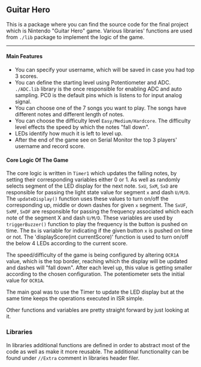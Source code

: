 ## Guitar Hero

This is a package where you can find the source code for the final project which is Nintendo "Guitar Hero" game.
Various libraries' functions are used from `./lib` package to implement the logic of the game. 

-----
#### Main Features
 
- You can specify your username, which will be saved in case you had top 3 scores.
- You can define the starting level using Potentiometer and ADC. `./ADC.lib` library is the once responsible for enabling ADC and auto sampling. PC0 is the default pins which is listens to  for input analog signal.
- You can choose one of the 7 songs you want to play. The songs have different notes and different length of notes. 
- You can choose the difficulty level `Easy/Medium/Hardcore`. The difficulty level effects the speed by which the notes "fall down".
- LEDs identify how much it is left to level up.
- After the end of the game see on Serial Monitor the top 3 players' username and record score.

#### Core Logic Of The Game
The core logic is written in `Timer1` which updates the falling notes, by setting their corresponding variables either 0 or 1. As well as randomly selects 
segment of the LED display for the next note. `SxU`, `SxM`, `SxD` are responsible for passing the light state value for segment `x` and dash `U/M/D`. 
The `updateDisplay()` function uses these values to turn on/off the corresponding up, middle or down dashes for given `x` segment.
The `SxUF`, `SxMF`, `SxDF` are responsible for passing the frequency associated which each note of the segment X and dash `U/M/D`.
These variables are used by `triggerBuzzer()` function to play the frequency is the button is pushed on time. 
The `Bx` is variable for indicating if the given button `x` is pushed on time or not.
The 'displayScore(int currentScore)' function is used to turn on/off the below 4 LEDs according to the current score. 

The speed/difficulty of the game is being configured by altering `OCR1A` value, which is the top border, reaching which the display will be updated and 
dashes will "fall down". After each level up, this value is getting smaller according to the chosen configuration.
The potentiometer sets the initial value for `OCR1A`.

The main goal was to use the Timer to update the LED display but at the same time keeps the operations executed in ISR simple.

Other functions and variables are pretty straight forward by just looking at it.

### Libraries
In libraries additional functions are defined in order to abstract most of the code as well as make it more reusable. The 
additional functionality can be found under `//Extra` comment in libraries header filer.  